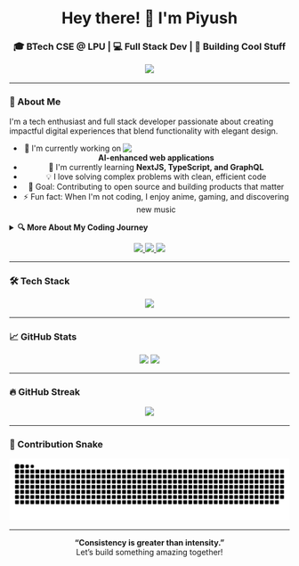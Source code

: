 <h1 align="center">Hey there! 👋 I'm Piyush</h1>
<h3 align="center">🎓 BTech CSE @ LPU | 💻 Full Stack Dev | 🚀 Building Cool Stuff</h3>

<p align="center">
  <img src="https://readme-typing-svg.demolab.com/?lines=Code.+Create.+Conquer.;Lover+of+Clean+Code+and+Coffee.;Always+Learning+Something+New!&center=true&width=500&height=45">
</p>

---

### 💬 About Me

I'm a tech enthusiast and full stack developer passionate about creating impactful digital experiences that blend functionality with elegant design.

<div align="center">
  <img align="right" width="300px" src="https://media.giphy.com/media/v1.Y2lkPTc5MGI3NjExc2J4YXRjMjJrYWl2c2NoMTNnZzZlcWM1cG96c2xrcDJzNjdlMjNhbiZlcD12MV9naWZzX3NlYXJjaCZjdD1n/ENY5vJgJPEfG3Ym14H/giphy.gif" />

  - 🔭 I'm currently working on **AI-enhanced web applications**
  - 🌱 I'm currently learning **NextJS, TypeScript, and GraphQL**
  - 💡 I love solving complex problems with clean, efficient code
  - 🎯 Goal: Contributing to open source and building products that matter
  - ⚡ Fun fact: When I'm not coding, I enjoy anime, gaming, and discovering new music
</div>

<details>
  <summary><b>🔍 More About My Coding Journey</b></summary>
  <br>
  <p>
    My passion for programming began when I built my first website during college. Since then, I've been on a continuous learning journey, expanding my skills across the full stack spectrum.
  </p>
  <p>
    I believe in writing code that's not just functional, but also maintainable and scalable. Whether I'm crafting responsive UIs or designing efficient backend systems, I always aim for that perfect balance between technical excellence and user experience.
  </p>
</details>

<p align="center">
  <a href="https://www.linkedin.com/in/piyush-kumar-agarwal/" target="_blank">
    <img src="https://img.shields.io/badge/LinkedIn-0A66C2?style=for-the-badge&logo=linkedin&logoColor=white" />
  </a>
  <a href="https://apiyush.vercel.app" target="_blank">
    <img src="https://img.shields.io/badge/Portfolio-000000?style=for-the-badge&logo=vercel&logoColor=white" />
  </a>
  <a href="https://leetcode.com/chatwithapiyush/" target="_blank">
    <img src="https://img.shields.io/badge/LeetCode-FFA116?style=for-the-badge&logo=leetcode&logoColor=black" />
  </a>
</p>

---

### 🛠️ Tech Stack

<p align="center">
  <img src="https://skillicons.dev/icons?i=react,nodejs,express,mongodb,js,ts,html,css,cpp,java,python,firebase,vercel,git" />
</p>

---

### 📈 GitHub Stats

<p align="center">
  <img src="https://github-readme-stats.vercel.app/api?username=piyush-kumar-agarwal1&show_icons=true&theme=tokyonight&hide_border=false" height="165"/>
  <img src="https://github-readme-stats.vercel.app/api/top-langs/?username=piyush-kumar-agarwal1&layout=compact&theme=tokyonight&hide_border=false" height="165"/>
</p>

---

### 🔥 GitHub Streak

<p align="center">
  <img src="https://streak-stats.demolab.com/?user=piyush-kumar-agarwal1&theme=tokyonight&hide_border=false" height="200" />
</p>

---

### 🐍 Contribution Snake

<p align="center">
  <img src="https://raw.githubusercontent.com/Platane/snk/output/github-contribution-grid-snake.svg" alt="Snake animation" />
</p>

---

<p align="center">
  <b>“Consistency is greater than intensity.”</b><br>
  Let’s build something amazing together!
</p>
